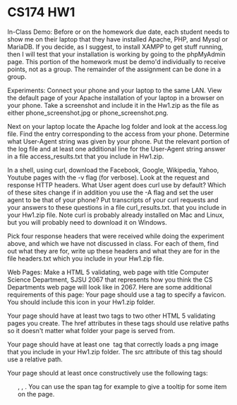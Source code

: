 # CS174 HW1

In-Class Demo: Before or on the homework due date, each student needs to show me on their laptop that they have installed Apache, PHP, and Mysql or MariaDB. If you decide, as I suggest, to install XAMPP to get stuff running, then I will test that your installation is working by going to the phpMyAdmin page. This portion of the homework must be demo'd individually to receive points, not as a group. The remainder of the assignment can be done in a group.

Experiments:
Connect your phone and your laptop to the same LAN. View the default page of your Apache installation of your laptop in a browser on your phone. Take a screenshot and include it in the Hw1.zip as the file as either phone_screenshot.jpg or phone_screenshot.png.

Next on your laptop locate the Apache log folder and look at the access.log file. Find the entry corresponding to the access from your phone. Determine what User-Agent string was given by your phone. Put the relevant portion of the log file and at least one additional line for the User-Agent string answer in a file access_results.txt that you include in Hw1.zip.

In a shell, using curl, download the Facebook, Google, Wikipedia, Yahoo, Youtube pages with the -v flag (for verbose). Look at the request and response HTTP headers. What User agent does curl use by default? Which of these sites change if in addition you use the -A flag and set the user agent to be that of your phone? Put transcripts of your curl requests and your answers to these questions in a file curl_results.txt. that you include in your Hw1.zip file. Note curl is probably already installed on Mac and Linux, but you will probably need to download it on Windows.

Pick four response headers that were received while doing the experiment above, and which we have not discussed in class. For each of them, find out what they are for, write up these headers and what they are for in the file headers.txt which you include in your Hw1.zip file.

Web Pages: Make a HTML 5 validating, web page with title Computer Science Department, SJSU 2067 that represents how you think the CS Departments web page will look like in 2067. Here are some additional requirements of this page:
Your page should use a <link> tag to specify a favicon. You should include this icon in your Hw1.zip folder.

Your page should have at least two <a> tags to two other HTML 5 validating pages you create. The href attributes in these tags should use relative paths so it doesn't matter what folder your page is served from.

Your page should have at least one <img> tag that correctly loads a png image that you include in your Hw1.zip folder. The src attribute of this tag should use a relative path.

Your page should at least once constructively use the following tags: <ul>, <table>, <span>. You can use the span tag for example to give a tooltip for some item on the page.


